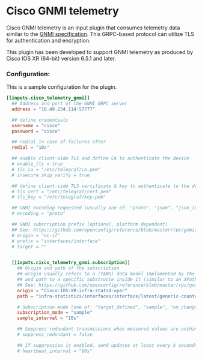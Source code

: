 # Cisco GNMI telemetry

Cisco GNMI telemetry is an input plugin that consumes telemetry data similar to the [GNMI specification](https://github.com/openconfig/reference/blob/master/rpc/gnmi/gnmi-specification.md).
This GRPC-based protocol can utilize TLS for authentication and encryption.

This plugin has been developed to support GNMI telemetry as produced by Cisco IOS XR (64-bit) version 6.5.1 and later.


### Configuration:

This is a sample configuration for the plugin.

```toml
[[inputs.cisco_telemetry_gnmi]]
  ## Address and port of the GNMI GRPC server
  address = "10.49.234.114:57777"

  ## define credentials
  username = "cisco"
  password = "cisco"

  ## redial in case of failures after
  redial = "10s"

  ## enable client-side TLS and define CA to authenticate the device
  # enable_tls = true
  # tls_ca = "/etc/telegraf/ca.pem"
  # insecure_skip_verify = true

  ## define client-side TLS certificate & key to authenticate to the device
  # tls_cert = "/etc/telegraf/cert.pem"
  # tls_key = "/etc/telegraf/key.pem"

  ## GNMI encoding requested (usually one of: "proto", "json", "json_ietf")
  # encoding = "proto"

  ## GNMI subscription prefix (optional, platform dependent)
  ## See: https://github.com/openconfig/reference/blob/master/rpc/gnmi/gnmi-specification.md#222-paths
  # origin = "oc-if"
  # prefix = "interfaces/interface"
  # target = ""


  [[inputs.cisco_telemetry_gnmi.subscription]]
    ## Origin and path of the subscription
    ## origin usually refers to a (YANG) data model implemented by the device
    ## and path to a specific substructe inside it (similar to an XPath) that should be subscribed to
    ## See: https://github.com/openconfig/reference/blob/master/rpc/gnmi/gnmi-specification.md#222-paths
    origin = "Cisco-IOS-XR-infra-statsd-oper"
    path = "infra-statistics/interfaces/interface/latest/generic-counters"

    # Subscription mode (one of: "target_defined", "sample", "on_change") and interval
    subscription_mode = "sample"
    sample_interval = "10s"

    ## Suppress redundant transmissions when measured values are unchanged
    # suppress_redundant = false

    ## If suppression is enabled, send updates at least every X seconds anyway
    # heartbeat_interval = "60s"
```
